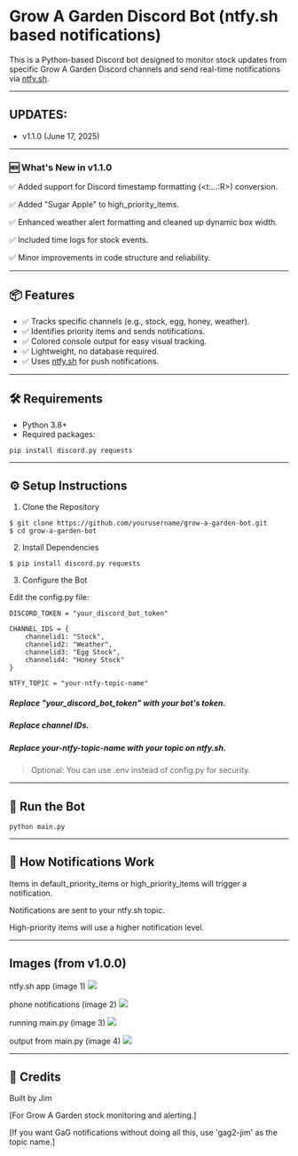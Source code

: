# Grow A Garden Discord Bot (ntfy.sh based notifications)

This is a Python-based Discord bot designed to monitor stock updates from specific Grow A Garden Discord channels and send real-time notifications via [ntfy.sh](https://ntfy.sh).

---

## UPDATES: 
- v1.1.0 (June 17, 2025)

---

### 🆕 What's New in v1.1.0

✅ Added support for Discord timestamp formatting (<t:...:R>) conversion.

✅ Added "Sugar Apple" to high_priority_items.

✅ Enhanced weather alert formatting and cleaned up dynamic box width.

✅ Included time logs for stock events.

✅ Minor improvements in code structure and reliability.

---

## 📦 Features

- ✅ Tracks specific channels (e.g., stock, egg, honey, weather).
- ✅ Identifies priority items and sends notifications.
- ✅ Colored console output for easy visual tracking.
- ✅ Lightweight, no database required.
- ✅ Uses [ntfy.sh](https://ntfy.sh) for push notifications.

---

## 🛠 Requirements

- Python 3.8+
- Required packages:

```pip install discord.py requests```

---

## ⚙️ Setup Instructions

1. Clone the Repository

```
$ git clone https://github.com/yourusername/grow-a-garden-bot.git
$ cd grow-a-garden-bot
```

2. Install Dependencies

```$ pip install discord.py requests```

3. Configure the Bot

Edit the config.py file:

```
DISCORD_TOKEN = "your_discord_bot_token"

CHANNEL_IDS = {
    channelid1: "Stock",
    channelid2: "Weather",
    channelid3: "Egg Stock",
    channelid4: "Honey Stock"
}

NTFY_TOPIC = "your-ntfy-topic-name"
```

##### Replace "your_discord_bot_token" with your bot's token.

##### Replace channel IDs.

##### Replace your-ntfy-topic-name with your topic on ntfy.sh.

> Optional: You can use .env instead of config.py for security.

---

## 🚀 Run the Bot

```python main.py```

---

## 🔔 How Notifications Work

Items in default_priority_items or high_priority_items will trigger a notification.

Notifications are sent to your ntfy.sh topic.

High-priority items will use a higher notification level.

---

## Images (from v1.0.0)

ntfy.sh app (image 1)
![](https://i.ibb.co/Ngsb6PkK/Screenshot-20250603-180545-ntfy.jpg)

phone notifications (image 2)
![](https://i.ibb.co/wNFcRwZT/Screenshot-20250604-155333-One-UI-Home.jpg)

running main.py (image 3)
![](https://i.ibb.co/pBryXsPT/20250612-175531.jpg)

output from main.py (image 4)
![](https://i.ibb.co/7tXYjBrF/Screenshot-20250612-174444-Termux.jpg)


---

## 🤝 Credits

Built by Jim

[For Grow A Garden stock monitoring and alerting.]

[If you want GaG notifications without doing all this, use 'gag2-jim' as the topic name.]
